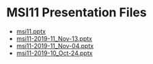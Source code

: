 <!--
This is a machine generated file, and should not be edited, as it will be overwritten with future updates.
-->

# MSI11 Presentation Files

- [msi11.pptx](https://globaleventcdn.blob.core.windows.net/assets/msi/msi11/msi11.pptx)
- [msi11-2019-11_Nov-13.pptx](https://globaleventcdn.blob.core.windows.net/assets/msi/msi11/msi11-2019-11_Nov-13.pptx)
- [msi11-2019-11_Nov-04.pptx](https://globaleventcdn.blob.core.windows.net/assets/msi/msi11/msi11-2019-11_Nov-04.pptx)
- [msi11-2019-10_Oct-24.pptx](https://globaleventcdn.blob.core.windows.net/assets/msi/msi11/msi11-2019-10_Oct-24.pptx)


